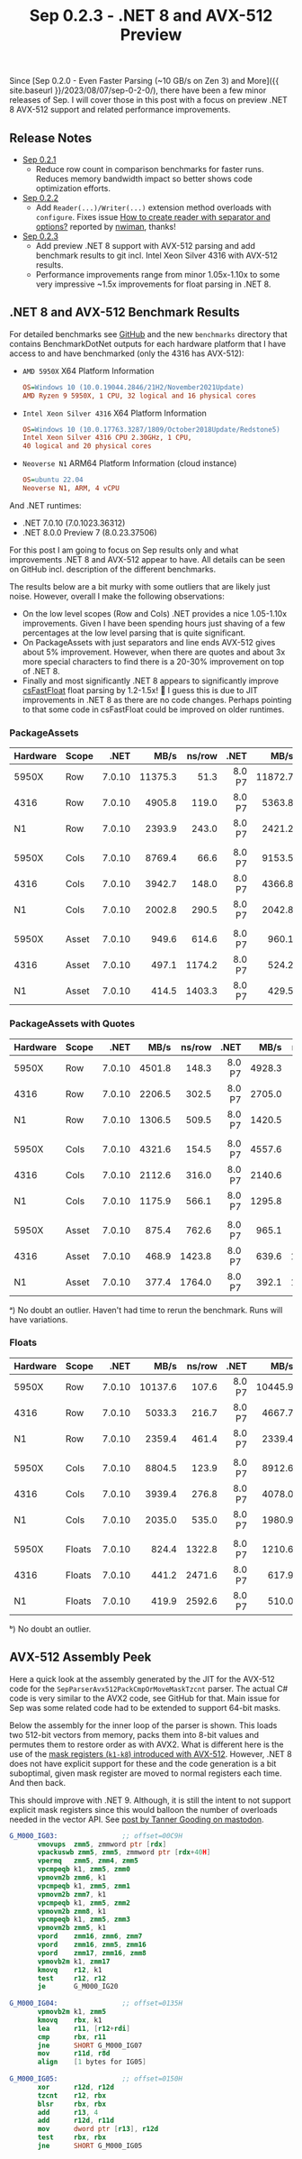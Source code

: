 ﻿---
layout: post
title: Sep 0.2.3 - .NET 8 and AVX-512 Preview
---

Since [Sep 0.2.0 - Even Faster Parsing (~10 GB/s on Zen 3) and More]({{
site.baseurl }}/2023/08/07/sep-0-2-0/), there have been a few minor releases of
Sep. I will cover those in this post with a focus on preview .NET 8 AVX-512
support and related performance improvements.

## Release Notes

 * [Sep 0.2.1](https://github.com/nietras/Sep/releases/tag/v0.2.1)
   * Reduce row count in comparison benchmarks for faster runs. Reduces memory
     bandwidth impact so better shows code optimization efforts.
 * [Sep 0.2.2](https://github.com/nietras/Sep/releases/tag/v0.2.2)
   * Add `Reader(...)/Writer(...)` extension method overloads with `configure`.
     Fixes issue [How to create reader with separator and
     options?](https://github.com/nietras/Sep/issues/20) reported by
     [nwiman](https://github.com/nwiman), thanks!
 * [Sep 0.2.3](https://github.com/nietras/Sep/releases/tag/v0.2.3)
   * Add preview .NET 8 support with AVX-512 parsing and add benchmark results
     to git incl. Intel Xeon Silver 4316 with AVX-512 results.
   * Performance improvements range from minor 1.05x-1.10x to some very
     impressive ~1.5x improvements for float parsing in .NET 8.

## .NET 8 and AVX-512 Benchmark Results
For detailed benchmarks see [GitHub](https://github.com/nietras/Sep) and the new
`benchmarks` directory that contains BenchmarkDotNet outputs for each hardware
platform that I have access to and have benchmarked (only the 4316 has AVX-512):

* `AMD 5950X` X64 Platform Information
  ``` ini
  OS=Windows 10 (10.0.19044.2846/21H2/November2021Update)
  AMD Ryzen 9 5950X, 1 CPU, 32 logical and 16 physical cores
  ```
* `Intel Xeon Silver 4316` X64 Platform Information
  ``` ini
  OS=Windows 10 (10.0.17763.3287/1809/October2018Update/Redstone5)
  Intel Xeon Silver 4316 CPU 2.30GHz, 1 CPU, 
  40 logical and 20 physical cores
  ```
* `Neoverse N1` ARM64 Platform Information (cloud instance)
  ```ini
  OS=ubuntu 22.04
  Neoverse N1, ARM, 4 vCPU
  ```

And .NET runtimes:
 * .NET 7.0.10 (7.0.1023.36312)
 * .NET 8.0.0 Preview 7 (8.0.23.37506)

For this post I am going to focus on Sep results only and what improvements .NET
8 and AVX-512 appear to have. All details can be seen on GitHub incl.
description of the different benchmarks. 

The results below are a bit murky with some outliers that are likely just noise.
However, overall I make the following observations:

 * On the low level scopes (Row and Cols) .NET provides a nice 1.05-1.10x
   improvements. Given I have been spending hours just shaving of a few
   percentages at the low level parsing that is quite significant.
 * On PackageAssets with just separators and line ends AVX-512 gives about 5%
   improvement. However, when there are quotes and about 3x more special
   characters to find there is a 20-30% improvement on top of .NET 8.
 * Finally and most significantly .NET 8 appears to significantly improve
   [csFastFloat](https://github.com/CarlVerret/csFastFloat) float parsing by
   1.2-1.5x! 🚀 I guess this is due to JIT improvements in .NET 8 as there are no
   code changes. Perhaps pointing to that some code in csFastFloat could be
   improved on older runtimes.

### PackageAssets 

|  Hardware | Scope | .NET   |    MB/s | ns/row | .NET   |    MB/s | ns/row | Speedup |
|---------- |------ | ------:|--------:|-------:| ------:|--------:|-------:| -------:|
| 5950X     |   Row | 7.0.10 | 11375.3 |   51.3 | 8.0 P7 | 11872.7 |   49.2 |    1.04 |
| 4316      |   Row | 7.0.10 |  4905.8 |  119.0 | 8.0 P7 |  5363.8 |  108.8 |    1.09 |
| N1        |   Row | 7.0.10 |  2393.9 |  243.0 | 8.0 P7 |  2421.2 |  240.3 |    1.01 |
|           |       |        |         |        |        |         |        |         |
| 5950X     |  Cols | 7.0.10 |  8769.4 |   66.6 | 8.0 P7 |  9153.5 |   63.8 |    1.04 |
| 4316      |  Cols | 7.0.10 |  3942.7 |  148.0 | 8.0 P7 |  4366.8 |  133.7 |    1.11 |
| N1        |  Cols | 7.0.10 |  2002.8 |  290.5 | 8.0 P7 |  2042.8 |  284.8 |    1.02 |
|           |       |        |         |        |        |         |        |         |
| 5950X     | Asset | 7.0.10 |   949.6 |  614.6 | 8.0 P7 |   960.1 |  607.9 |    1.01 |
| 4316      | Asset | 7.0.10 |   497.1 | 1174.2 | 8.0 P7 |   524.2 | 1113.4 |    1.05 |
| N1        | Asset | 7.0.10 |   414.5 | 1403.3 | 8.0 P7 |   429.5 | 1354.3 |    1.04 |

### PackageAssets with Quotes

|  Hardware | Scope | .NET   |    MB/s | ns/row | .NET   |    MB/s | ns/row | Speedup |
|---------- |------ | ------:|--------:|-------:| ------:|--------:|-------:| -------:|
| 5950X     |   Row | 7.0.10 |  4501.8 |  148.3 | 8.0 P7 |  4928.3 |  135.5 |    1.09 |
| 4316      |   Row | 7.0.10 |  2206.5 |  302.5 | 8.0 P7 |  2705.0 |  246.8 |    1.23 |
| N1        |   Row | 7.0.10 |  1306.5 |  509.5 | 8.0 P7 |  1420.5 |  468.6 |    1.09 |
|           |       |        |         |        |        |         |        |         |
| 5950X     |  Cols | 7.0.10 |  4321.6 |  154.5 | 8.0 P7 |  4557.6 |  146.5 |    1.05 |
| 4316      |  Cols | 7.0.10 |  2112.6 |  316.0 | 8.0 P7 |  2140.6 |  311.8 |   ᵃ1.01 |
| N1        |  Cols | 7.0.10 |  1175.9 |  566.1 | 8.0 P7 |  1295.8 |  513.7 |    1.10 |
|           |       |        |         |        |        |         |        |         |
| 5950X     | Asset | 7.0.10 |   875.4 |  762.6 | 8.0 P7 |   965.1 |  691.7 |    1.10 |
| 4316      | Asset | 7.0.10 |   468.9 | 1423.8 | 8.0 P7 |   639.6 | 1043.7 |    1.36 |
| N1        | Asset | 7.0.10 |   377.4 | 1764.0 | 8.0 P7 |   392.1 | 1697.7 |    1.04 |

ᵃ) No doubt an outlier. Haven't had time to rerun the benchmark. Runs will have
variations.

### Floats

| Hardware |  Scope | .NET   |    MB/s | ns/row | .NET   |    MB/s | ns/row | Speedup |
|----------|------- | ------:|--------:|-------:| ------:|--------:|-------:| -------:|
| 5950X    |    Row | 7.0.10 | 10137.6 |  107.6 | 8.0 P7 | 10445.9 |  104.4 |    1.03 |
| 4316     |    Row | 7.0.10 |  5033.3 |  216.7 | 8.0 P7 |  4667.7 |  233.6 |   ᵇ0.93 |
| N1       |    Row | 7.0.10 |  2359.4 |  461.4 | 8.0 P7 |  2339.4 |  465.3 |    0.99 |
|          |        |        |         |        |        |         |        |         |
| 5950X    |   Cols | 7.0.10 |  8804.5 |  123.9 | 8.0 P7 |  8912.6 |  122.4 |    1.01 |
| 4316     |   Cols | 7.0.10 |  3939.4 |  276.8 | 8.0 P7 |  4078.0 |  267.4 |    1.04 |
| N1       |   Cols | 7.0.10 |  2035.0 |  535.0 | 8.0 P7 |  1980.9 |  549.6 |    0.97 |
|          |        |        |         |        |        |         |        |         |
| 5950X    | Floats | 7.0.10 |   824.4 | 1322.8 | 8.0 P7 |  1210.6 |  900.8 |    1.47 |
| 4316     | Floats | 7.0.10 |   441.2 | 2471.6 | 8.0 P7 |   617.9 | 1764.9 |    1.40 |
| N1       | Floats | 7.0.10 |   419.9 | 2592.6 | 8.0 P7 |   510.0 | 2134.7 |    1.21 |

ᵇ) No doubt an outlier.

## AVX-512 Assembly Peek
Here a quick look at the assembly generated by the JIT for the AVX-512 code for
the `SepParserAvx512PackCmpOrMoveMaskTzcnt` parser. The actual C# code is very
similar to the AVX2 code, see GitHub for that. Main issue for Sep was some
related code had to be extended to support 64-bit masks.

Below the assembly for the inner loop of the parser is shown. This loads two
512-bit vectors from memory, packs them into 8-bit values and permutes them to
restore order as with AVX2. What is different here is the use of the [mask
registers (`k1-k8`) introduced with
AVX-512](https://en.wikipedia.org/wiki/AVX-512). However, .NET 8 does not have
explicit support for these and the code generation is a bit suboptimal, given
mask register are moved to normal registers each time. And then back.

This should improve with .NET 9. Although, it is still the intent to not support
explicit mask registers since this would balloon the number of overloads needed
in the vector API. See [post by Tanner Gooding on
mastodon](https://mastodon.social/@tannergooding@tech.lgbt/110758892947524825).
    

```nasm
G_M000_IG03:                ;; offset=00C9H
       vmovups  zmm5, zmmword ptr [rdx]
       vpackuswb zmm5, zmm5, zmmword ptr [rdx+40H]
       vpermq   zmm5, zmm4, zmm5
       vpcmpeqb k1, zmm5, zmm0
       vpmovm2b zmm6, k1
       vpcmpeqb k1, zmm5, zmm1
       vpmovm2b zmm7, k1
       vpcmpeqb k1, zmm5, zmm2
       vpmovm2b zmm8, k1
       vpcmpeqb k1, zmm5, zmm3
       vpmovm2b zmm5, k1
       vpord    zmm16, zmm6, zmm7
       vpord    zmm16, zmm5, zmm16
       vpord    zmm17, zmm16, zmm8
       vpmovb2m k1, zmm17
       kmovq    r12, k1
       test     r12, r12
       je       G_M000_IG20
 
G_M000_IG04:                ;; offset=0135H
       vpmovb2m k1, zmm5
       kmovq    rbx, k1
       lea      r11, [r12+rdi]
       cmp      rbx, r11
       jne      SHORT G_M000_IG07
       mov      r11d, r8d
       align    [1 bytes for IG05]
 
G_M000_IG05:                ;; offset=0150H
       xor      r12d, r12d
       tzcnt    r12, rbx
       blsr     rbx, rbx
       add      r13, 4
       add      r12d, r11d
       mov      dword ptr [r13], r12d
       test     rbx, rbx
       jne      SHORT G_M000_IG05
```